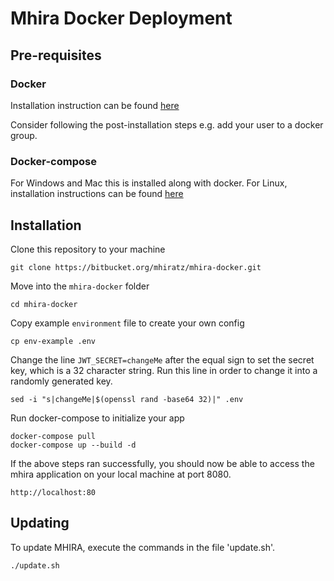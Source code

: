 # Mhira Docker Deployment

## Pre-requisites

### Docker

Installation instruction can be found [here](https://docs.docker.com/get-docker/)

Consider following the post-installation steps e.g. add your user to a docker group.

### Docker-compose

For Windows and Mac this is installed along with docker. For Linux, installation instructions can be found [here](https://docs.docker.com/compose/install/)

## Installation

Clone this repository to your machine

    git clone https://bitbucket.org/mhiratz/mhira-docker.git

Move into the `mhira-docker` folder

    cd mhira-docker

Copy example `environment` file to create your own config

    cp env-example .env

Change the line `JWT_SECRET=changeMe` after the equal sign to set the secret key, which is a 32 character string. Run this line in order to change it into a randomly generated key.

    sed -i "s|changeMe|$(openssl rand -base64 32)|" .env

Run docker-compose to initialize your app

    docker-compose pull
    docker-compose up --build -d

If the above steps ran successfully, you should now be able to access the mhira application on your local machine at port 8080.

    http://localhost:80

## Updating

To update MHIRA, execute the commands in the file 'update.sh'. 

    ./update.sh
